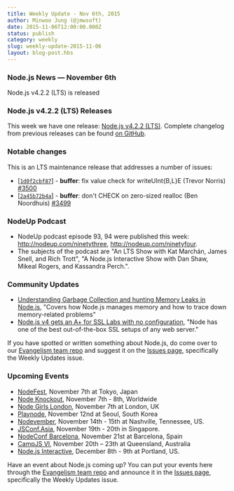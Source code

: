 ```yaml
---
title: Weekly Update - Nov 6th, 2015
author: Minwoo Jung (@jmwsoft)
date: 2015-11-06T12:00:00.000Z
status: publish
category: weekly
slug: weekly-update-2015-11-06
layout: blog-post.hbs
---
```


### Node.js News — November 6th
Node.js v4.2.2 (LTS) is released

### Node.js v4.2.2 (LTS) Releases

This week we have one release: [Node.js v4.2.2 (LTS)](https://nodejs.org/en/blog/release/v4.2.2/). Complete changelog from previous releases can be found [on GitHub](https://github.com/nodejs/node/blob/main/CHANGELOG.md).

### Notable changes

This is an LTS maintenance release that addresses a number of issues:

* [[`1d0f2cbf87`](https://github.com/nodejs/node/commit/1d0f2cbf87)] - **buffer**: fix value check for writeUInt{B,L}E (Trevor Norris) [#3500](https://github.com/nodejs/node/pull/3500)
* [[`2a45b72b4a`](https://github.com/nodejs/node/commit/2a45b72b4a)] - **buffer**: don't CHECK on zero-sized realloc (Ben Noordhuis) [#3499](https://github.com/nodejs/node/pull/3499)

### NodeUp Podcast

* NodeUp podcast episode 93, 94 were published this week: <http://nodeup.com/ninetythree>, <http://nodeup.com/ninetyfour>.
* The subjects of the podcast are "An LTS Show with Kat Marchán, James Snell, and Rich Trott", "A Node.js Interactive Show with Dan Shaw, Mikeal Rogers, and Kassandra Perch.".

### Community Updates

* [Understanding Garbage Collection and hunting Memory Leaks in Node.js](http://apmblog.dynatrace.com/2015/11/04/understanding-garbage-collection-and-hunting-memory-leaks-in-node-js/), "Covers how Node.js manages memory and how to trace down memory-related problems"
* [Node.js v4 gets an A+ for SSL Labs with no configuration](https://certsimple.com/blog/node-js-ssl-labs), "Node has one of the best out-of-the-box SSL setups of any web server."

If you have spotted or written something about Node.js, do come over to our [Evangelism team repo](https://github.com/nodejs/evangelism) and suggest it on the [Issues page](https://github.com/nodejs/evangelism/issues), specifically the Weekly Updates issue.

### Upcoming Events

* [NodeFest](http://nodefest.jp/2015/), November 7th at Tokyo, Japan
* [Node Knockout](http://www.nodeknockout.com/), November 7th - 8th, Worldwide
* [Node Girls London](https://nodegirls.typeform.com/to/atW4HR), November 7th at London, UK
* [Playnode](http://playnode.io/), November 12nd at Seoul, South Korea
* [Nodevember](http://nodevember.org/), November 14th - 15th at Nashville, Tennessee, US.
* [JSConf.Asia](http://2015.jsconf.asia/), November 19th - 20th in Singapore.
* [NodeConf Barcelona](https://ti.to/barcelonajs/nodeconf-barcelona-2015), November 21st at Barcelona, Spain
* [CampJS VI](http://vi.campjs.com), November 20th – 23th at Queensland, Australia
* [Node.js Interactive](http://events.linuxfoundation.org/events/node-interactive), December 8th - 9th at Portland, US.

Have an event about Node.js coming up? You can put your events here through the [Evangelism team repo](https://github.com/nodejs/evangelism) and announce it in the [Issues page](https://github.com/nodejs/evangelism/issues), specifically the Weekly Updates issue.
